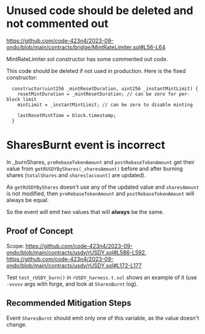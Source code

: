 # Unused code should be deleted and not commented out

https://github.com/code-423n4/2023-09-ondo/blob/main/contracts/bridge/MintRateLimiter.sol#L56-L64

MintRateLimiter.sol constructor has some commented out code.

This code should be deleted if not used in production. Here is the fixed constructor:
```solidity
  constructor(uint256 _mintResetDuration, uint256 _instantMintLimit) {
    resetMintDuration = _mintResetDuration; // can be zero for per-block limit
    mintLimit = _instantMintLimit; // can be zero to disable minting

    lastResetMintTime = block.timestamp;
  }
```



# SharesBurnt event is incorrect
In _burnShares, `preRebaseTokenAmount` and `postRebaseTokenAmount` get their value from `getRUSDYByShares(_sharesAmount)` before and after burning shares (`totalShares` and `shares[account]` are updated).

As `getRUSDYByShares` doesn't use any of the updated value and `sharesAmount` is not modified, then `preRebaseTokenAmount` and `postRebaseTokenAmount` will always be equal.

So the event will emit two values that will **always** be the same.

## Proof of Concept
Scope: https://github.com/code-423n4/2023-09-ondo/blob/main/contracts/usdy/rUSDY.sol#L586-L592, https://github.com/code-423n4/2023-09-ondo/blob/main/contracts/usdy/rUSDY.sol#L172-L177


Test `test_rUSDY_burn()` in `rUSDY_harness.t.sol` shows an example of it (use `-vvvvv` args with forge, and look at `SharesBurnt` log).

## Recommended Mitigation Steps
Event `SharesBurnt` should emit only one of this variable, as the value doesn't change.